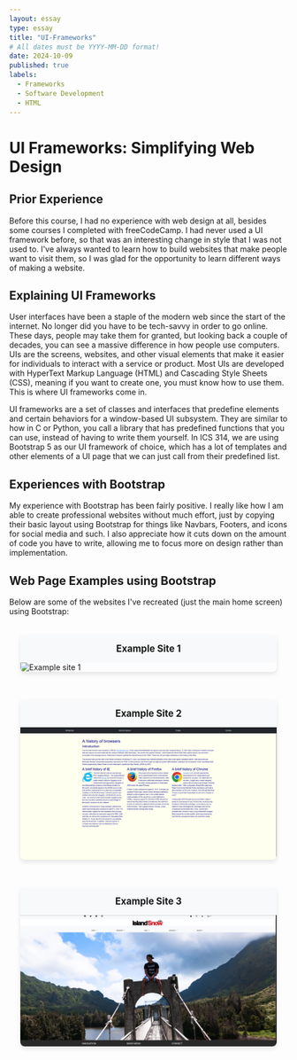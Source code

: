 ```yaml
---
layout: essay
type: essay
title: "UI-Frameworks"
# All dates must be YYYY-MM-DD format!
date: 2024-10-09
published: true
labels:
  - Frameworks
  - Software Development 
  - HTML
---
```


# UI Frameworks: Simplifying Web Design

## Prior Experience
Before this course, I had no experience with web design at all, besides some courses I completed with freeCodeCamp. I had never used a UI framework before, so that was an interesting change in style that I was not used to. I've always wanted to learn how to build websites that make people want to visit them, so I was glad for the opportunity to learn different ways of making a website.

## Explaining UI Frameworks
User interfaces have been a staple of the modern web since the start of the internet. No longer did you have to be tech-savvy in order to go online. These days, people may take them for granted, but looking back a couple of decades, you can see a massive difference in how people use computers. UIs are the screens, websites, and other visual elements that make it easier for individuals to interact with a service or product. Most UIs are developed with HyperText Markup Language (HTML) and Cascading Style Sheets (CSS), meaning if you want to create one, you must know how to use them. This is where UI frameworks come in.

UI frameworks are a set of classes and interfaces that predefine elements and certain behaviors for a window-based UI subsystem. They are similar to how in C or Python, you call a library that has predefined functions that you can use, instead of having to write them yourself. In ICS 314, we are using Bootstrap 5 as our UI framework of choice, which has a lot of templates and other elements of a UI page that we can just call from their predefined list.

## Experiences with Bootstrap
My experience with Bootstrap has been fairly positive. I really like how I am able to create professional websites without much effort, just by copying their basic layout using Bootstrap for things like Navbars, Footers, and icons for social media and such. I also appreciate how it cuts down on the amount of code you have to write, allowing me to focus more on design rather than implementation.

## Web Page Examples using Bootstrap
Below are some of the websites I've recreated (just the main home screen) using Bootstrap:

<div class="gallery" style="display: flex; flex-wrap: wrap; justify-content: space-around; gap: 30px; padding: 20px;">
  <div class="example" style="max-width: 600px; width: 100%; box-shadow: 0 4px 8px rgba(0,0,0,0.1); border-radius: 8px; overflow: hidden; margin-bottom: 20px;">
    <h3 style="padding: 15px; margin: 0; background-color: #f8f9fa; text-align: center; font-size: 1.2em;">Example Site 1</h3>
    <img src="../img/ui-framework/Example-site.gif" alt="Example site 1" style="width: 100%; height: auto; display: block;">
  </div>
  <div class="example" style="max-width: 600px; width: 100%; box-shadow: 0 4px 8px rgba(0,0,0,0.1); border-radius: 8px; overflow: hidden; margin-bottom: 20px;">
    <h3 style="padding: 15px; margin: 0; background-color: #f8f9fa; text-align: center; font-size: 1.2em;">Example Site 2</h3>
    <img src="../img/ui-framework/Example-site2.png" alt="Example site 2" style="width: 100%; height: auto; display: block;">
  </div>
  <div class="example" style="max-width: 600px; width: 100%; box-shadow: 0 4px 8px rgba(0,0,0,0.1); border-radius: 8px; overflow: hidden; margin-bottom: 20px;">
    <h3 style="padding: 15px; margin: 0; background-color: #f8f9fa; text-align: center; font-size: 1.2em;">Example Site 3</h3>
    <img src="../img/ui-framework/Example-site3.jpeg" alt="Example site 3" style="width: 100%; height: auto; display: block;">
  </div>
</div>